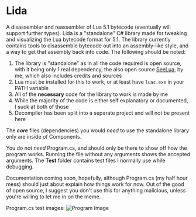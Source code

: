 # Lida
A disassembler and reassembler of Lua 5.1 bytecode (eventually will support further types).
Lida is a "standalone" C# library made for tweaking and visualizing the Lua bytecode format for 5.1.
The library currently contains tools to disassemble bytecode out into an assembly-like style, and a way to get that assembly back into code.
The following should be noted:

1. The library is "standalone" as in all the code required is open source, with it being only 1 real dependency, the also open source [SeeLua](https://github.com/Rerumu/SeeLua), by me, which also includes credits and sources
2. Lua must be installed for this to work, or at least have `luac.exe` in your PATH variable
3. All of the **necessary** code for the library to work is made by me
4. While the majority of the code is either self explanatory or documented, I suck at both of those
5. Decompiler has been split into a separate project and will not be present here

The ***core*** files (dependencies) you would *need* to use the standalone library only are inside of Components.

You do not *need* Program.cs, and should only be there to show off how the program works. Running the file without any arguments shows the accepted arguments.
The **Test** folder contains test files I normally use while debugging.

Documentation coming soon, hopefully, although Program.cs (my half hour mess) should just about explain how things work for now.
Out of the good of open source, I suggest you don't use this for anything malicious, unless you're willing to let me in on the meme.

Program.cs test images:
![Program Image](https://image.prntscr.com/image/LuzESa2aTty-fiMcyMOsDg.png)